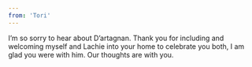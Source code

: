 ```yaml
---
from: 'Tori'
---
```


I’m so sorry to hear about D’artagnan. Thank you for including and welcoming myself and Lachie into your home to celebrate you both, I am glad you were with him. Our thoughts are with you.  